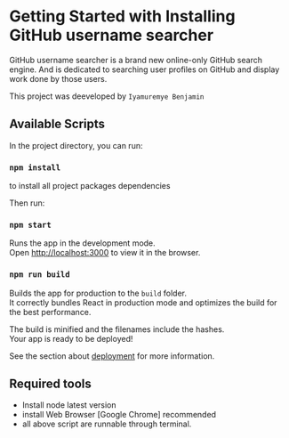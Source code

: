 # Getting Started with Installing GitHub username searcher

GitHub username searcher is a brand new online-only GitHub search engine. And is dedicated to searching user profiles on GitHub and
display work done by those users.

This project was deeveloped by ``Iyamuremye Benjamin``



## Available Scripts

In the project directory, you can run:

### `npm install`

to install all project packages dependencies 

Then run: 

### `npm start`

Runs the app in the development mode.\
Open [http://localhost:3000](http://localhost:3000) to view it in the browser.

### `npm run build`

Builds the app for production to the `build` folder.\
It correctly bundles React in production mode and optimizes the build for the best performance.

The build is minified and the filenames include the hashes.\
Your app is ready to be deployed!

See the section about [deployment](https://facebook.github.io/create-react-app/docs/deployment) for more information.

## Required tools
- Install node latest version
- install Web Browser [Google Chrome] recommended
- all above script are runnable through terminal.



